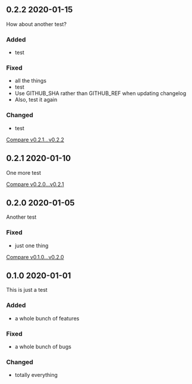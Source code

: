 ## 0.2.2 2020-01-15

How about another test?

### Added

- test

### Fixed

- all the things
- test
- Use GITHUB_SHA rather than GITHUB_REF when updating changelog
- Also, test it again

### Changed

- test

[Compare v0.2.1...v0.2.2](https://github.com/dry-rb/dry-testing/compare/v0.2.1...v0.2.2)

## 0.2.1 2020-01-10

One more test


[Compare v0.2.0...v0.2.1](https://github.com/dry-rb/dry-testing/compare/v0.2.0...v0.2.1)

## 0.2.0 2020-01-05

Another test

### Fixed

- just one thing


[Compare v0.1.0...v0.2.0](https://github.com/dry-rb/dry-testing/compare/v0.1.0...v0.2.0)

## 0.1.0 2020-01-01

This is just a test

### Added

- a whole bunch of features

### Fixed

- a whole bunch of bugs

### Changed

- totally everything
